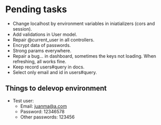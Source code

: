 # Pending tasks

- Change localhost by environment variables in iniatializers (cors and session).
- Add validations in User model.
- Repair @current_user in all controllers.
- Encrypt data of passwords.
- Strong params everywhere.
- Repair a bug... in dashboard, sometimes the keys not loading. When refreshing, all works fine.
- Keep record users#query in docs.
- Select only email and id in users#query.

## Things to delevop environment

- Test user:
  - Email: juanma@a.com
  - Password: 12346578
  - Other passwords: 123456

